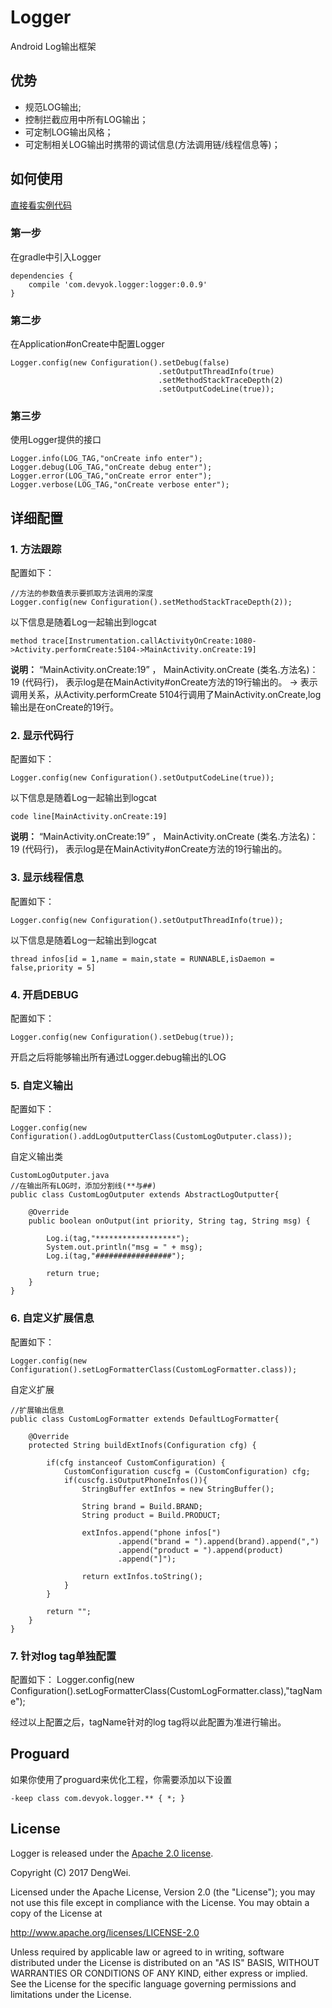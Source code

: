 # Logger
Android  Log输出框架


## 优势 ##

- 规范LOG输出;
- 控制拦截应用中所有LOG输出；
- 可定制LOG输出风格；
- 可定制相关LOG输出时携带的调试信息(方法调用链/线程信息等)；


## 如何使用 ##
[直接看实例代码](https://github.com/devyok/Logger/tree/master/logger-sample)

### 第一步 ###
在gradle中引入Logger

	dependencies {
    	compile 'com.devyok.logger:logger:0.0.9'
	}

### 第二步 ###
在Application#onCreate中配置Logger

	Logger.config(new Configuration().setDebug(false)
                                     .setOutputThreadInfo(true)
                                     .setMethodStackTraceDepth(2)
                                     .setOutputCodeLine(true));

### 第三步 ###
使用Logger提供的接口

	Logger.info(LOG_TAG,"onCreate info enter");
    Logger.debug(LOG_TAG,"onCreate debug enter");
    Logger.error(LOG_TAG,"onCreate error enter");
    Logger.verbose(LOG_TAG,"onCreate verbose enter");
	

## 详细配置 ##

### 1. 方法跟踪 ###
配置如下：
	
	//方法的参数值表示要抓取方法调用的深度
	Logger.config(new Configuration().setMethodStackTraceDepth(2));

以下信息是随着Log一起输出到logcat

	method trace[Instrumentation.callActivityOnCreate:1080->Activity.performCreate:5104->MainActivity.onCreate:19]

**说明：**
“MainActivity.onCreate:19” ， MainActivity.onCreate (类名.方法名)：19 (代码行)， 表示log是在MainActivity#onCreate方法的19行输出的。
-> 表示调用关系，从Activity.performCreate 5104行调用了MainActivity.onCreate,log输出是在onCreate的19行。

### 2. 显示代码行 ###
配置如下：
	
	Logger.config(new Configuration().setOutputCodeLine(true));

以下信息是随着Log一起输出到logcat

	code line[MainActivity.onCreate:19]

**说明：**
“MainActivity.onCreate:19” ， MainActivity.onCreate (类名.方法名)：19 (代码行)， 表示log是在MainActivity#onCreate方法的19行输出的。


### 3. 显示线程信息 ###
配置如下：
	
	Logger.config(new Configuration().setOutputThreadInfo(true));

以下信息是随着Log一起输出到logcat

	thread infos[id = 1,name = main,state = RUNNABLE,isDaemon = false,priority = 5] 


### 4. 开启DEBUG ###
配置如下：
	
	Logger.config(new Configuration().setDebug(true));

开启之后将能够输出所有通过Logger.debug输出的LOG


### 5. 自定义输出 ###
配置如下：
	
	Logger.config(new Configuration().addLogOutputterClass(CustomLogOutputer.class));
	

自定义输出类
	
	CustomLogOutputer.java
	//在输出所有LOG时，添加分割线(**与##)
	public class CustomLogOutputer extends AbstractLogOutputter{

	    @Override
	    public boolean onOutput(int priority, String tag, String msg) {
			
	        Log.i(tag,"******************");
	        System.out.println("msg = " + msg);
	        Log.i(tag,"#################");
	
	        return true;
	    }
	}


### 6. 自定义扩展信息 ###

配置如下：
	
	Logger.config(new Configuration().setLogFormatterClass(CustomLogFormatter.class));
	

自定义扩展
	
	//扩展输出信息
	public class CustomLogFormatter extends DefaultLogFormatter{
	
	    @Override
	    protected String buildExtInofs(Configuration cfg) {
	
	        if(cfg instanceof CustomConfiguration) {
	            CustomConfiguration cuscfg = (CustomConfiguration) cfg;
	            if(cuscfg.isOutputPhoneInfos()){
	                StringBuffer extInfos = new StringBuffer();
	
	                String brand = Build.BRAND;
	                String product = Build.PRODUCT;
	
	                extInfos.append("phone infos[")
	                        .append("brand = ").append(brand).append(",")
	                        .append("product = ").append(product)
	                        .append("]");
	
	                return extInfos.toString();
	            }
	        }
	
	        return "";
	    }
	}

### 7. 针对log tag单独配置 ###

配置如下：
	Logger.config(new Configuration().setLogFormatterClass(CustomLogFormatter.class),"tagName");

经过以上配置之后，tagName针对的log tag将以此配置为准进行输出。


## Proguard ##
如果你使用了proguard来优化工程，你需要添加以下设置

	-keep class com.devyok.logger.** { *; }

## License ##
Logger is released under the [Apache 2.0 license](https://github.com/devyok/Logger/blob/master/LICENSE).

Copyright (C) 2017 DengWei.

Licensed under the Apache License, Version 2.0 (the "License");
you may not use this file except in compliance with the License.
You may obtain a copy of the License at

  http://www.apache.org/licenses/LICENSE-2.0

Unless required by applicable law or agreed to in writing, software
distributed under the License is distributed on an "AS IS" BASIS,
WITHOUT WARRANTIES OR CONDITIONS OF ANY KIND, either express or implied.
See the License for the specific language governing permissions and
limitations under the License.